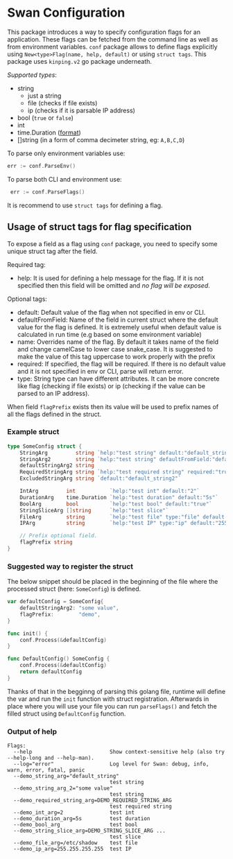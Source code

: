 Swan Configuration
===============================

This package introduces a way to specify configuration flags for an application.
These flags can be fetched from the command line as well as from environment variables.
`conf` package allows to define flags explicitly using `New<type>Flag(name, help, default)` or using `struct tags`.
This package uses `kinping.v2` go package underneath.

*Supported types*:
- string
  - just a string
  - file (checks if file exists)
  - ip (checks if it is parsable IP address)
- bool (`true` or `false`)
- int
- time.Duration ([format](https://golang.org/pkg/time/#ParseDuration))
- []string (in a form of comma decimeter string, eg: `A,B,C,D`)

To parse only environment variables use:

```go
err := conf.ParseEnv()
```

To parse both CLI and environment use:

```go
 err := conf.ParseFlags()
```

It is recommend to use `struct tags` for defining a flag.

## Usage of struct tags for flag specification

To expose a field as a flag using `conf` package, you need to specify some unique struct tag after the field.

Required tag:
- help: It is used for defining a help message for the flag. If it is not specified then this field
will be omitted and _no flag will be exposed_.

Optional tags:
- default: Default value of the flag when not specified in env or CLI.
- defaultFromField: Name of the field in current struct where the default value for the flag is defined.
It is extremely useful when default value is calculated in run time (e.g based on some environment variable)
- name: Overrides name of the flag. By default it takes name of the field and change camelCase to lower case snake_case.
It is suggested to make the value of this tag uppercase to work properly with the prefix
- required: If specified, the flag will be required. If there is no default value and it is not specified in
env or CLI, parse will return error.
- type: String type can have different attributes. It can be more concrete like flag (checking if file exists) or ip (checking if the value can be parsed to an IP address).

When field `flagPrefix` exists then its value will be used to prefix names of all the flags defined in the struct.

### Example struct

```go
type SomeConfig struct {
	StringArg         string `help:"test string" default:"default_string"`
	StringArg2        string `help:"test string" defaultFromField:"defaultStringArg2"`
	defaultStringArg2 string
	RequiredStringArg string `help:"test required string" required:"true"`
	ExcludedStringArg string `default:"default_string2"`

	IntArg         int           `help:"test int" default:"2"`
	DurationArg    time.Duration `help:"test duration" default:"5s"`
	BoolArg        bool          `help:"test bool" default:"true"`
	StringSliceArg []string      `help:"test slice"`
	FileArg        string        `help:"test file" type:"file" default:"some existing file"`
	IPArg          string        `help:"test IP" type:"ip" default:"255.255.255.255"`

	// Prefix optional field.
	flagPrefix string
}

```

### Suggested way to register the struct

The below snippet should be placed in the beginning of the file where the processed struct (here: `SomeConfig`) is defined.

```go
var defaultConfig = SomeConfig{
	defaultStringArg2: "some value",
	flagPrefix:        "demo",
}

func init() {
	conf.Process(&defaultConfig)
}

func DefaultConfig() SomeConfig {
	conf.Process(&defaultConfig)
	return defaultConfig
}
```

Thanks of that in the begginng of parsing this golang file, runtime will define the var and run the `init` function with struct registration.
Afterwards in place where you will use your file you can run `parseFlags()` and fetch the filled struct using `DefaultConfig` function.

### Output of help

```
Flags:
  --help                         Show context-sensitive help (also try --help-long and --help-man).
  --log="error"                  Log level for Swan: debug, info, warn, error, fatal, panic
  --demo_string_arg="default_string"
                                 test string
  --demo_string_arg_2="some value"
                                 test string
  --demo_required_string_arg=DEMO_REQUIRED_STRING_ARG
                                 test required string
  --demo_int_arg=2               test int
  --demo_duration_arg=5s         test duration
  --demo_bool_arg                test bool
  --demo_string_slice_arg=DEMO_STRING_SLICE_ARG ...
                                 test slice
  --demo_file_arg=/etc/shadow    test file
  --demo_ip_arg=255.255.255.255  test IP
```